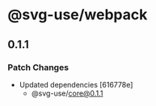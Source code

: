 # @svg-use/webpack

## 0.1.1

### Patch Changes

- Updated dependencies [616778e]
  - @svg-use/core@0.1.1
